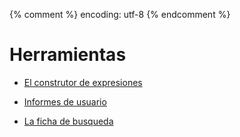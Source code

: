 {% comment %} encoding: utf-8 {% endcomment %}

# Herramientas

* [El construtor de expresiones](herramientas/ficha_de_busqueda/introduccion.md)

* [Informes de usuario](herramientas/ficha_de_busqueda/introduccion.md)

* [La ficha de busqueda](herramientas/ficha_de_busqueda/index.md)

